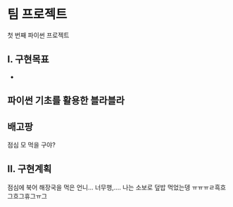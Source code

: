 # 팀 프로젝트
첫 번째 파이썬 프로젝트

## I. 구현목표
-
파이썬 기초를 활용한 블라블라
-
배고팡
-
점심 모 먹을 구야?

## II. 구현계획

점심에 북어 해장국을 먹은 언니... 너무행,.... 나는 소보로 덮밥 먹었는뎅 ㅠㅠㅠㄹ흑흐그흐그휴그ㅠ그